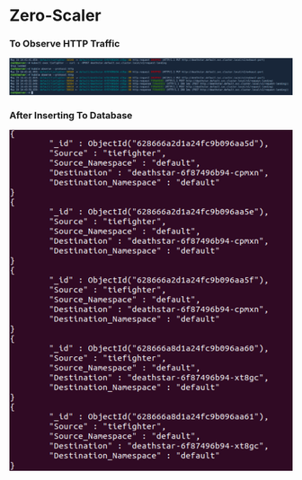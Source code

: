 # Zero-Scaler

### To Observe HTTP Traffic
![image](https://github.com/sumuduliyanage/Zero-Scaler/blob/main/images/hubble_observe)

### After Inserting To Database
![image](https://github.com/sumuduliyanage/Zero-Scaler/blob/main/images/entries.png)
